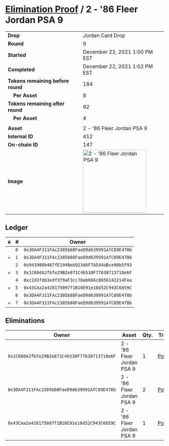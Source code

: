 # [Elimination Proof](./readme.md) / 2 - &#039;86 Fleer Jordan PSA 9

|||
|---|---|
| **Drop** | Jordan Card Drop |
| **Round** | 9 |
| **Started** | December 22, 2021 1:00 PM EST |
| **Completed** | December 22, 2021 1:02 PM EST |
| **Tokens remaining before round** | 184 |
| **&nbsp;&nbsp;&nbsp;&nbsp;Per Asset** | 8 |
| **Tokens remaining after round** | 92 |
| **&nbsp;&nbsp;&nbsp;&nbsp;Per Asset** | 4 |
| | |
| **Asset** | 2 - &#039;86 Fleer Jordan PSA 9 |
| **Internal ID** | 412 |
| **On-chain ID** | 147 |
| **Image** | <img src="https://tcdn.blokpax.com/95149d1f-6232-4f02-be20-81497a6b27c5/c94185ed79ce731be514cdafd7331b48837618c172391282a34d522056370229.png" height="200" alt="2 - &#039;86 Fleer Jordan PSA 9" /> |

## Ledger

| 💀 | # | Owner |
| --- | --- | --- |
|  | `0` | `0x3DA4F311FAc2305b88FaeD9d639991AfC89E478b` |
| 💀 | `1` | `0x3DA4F311FAc2305b88FaeD9d639991AfC89E478b` |
|  | `2` | `0x943980b467fE194Beb923dAF7A544aBce90b5f93` |
| 💀 | `3` | `0x1C60dA2fbfe29B2e871C4b530F77630713718e6F` |
|  | `4` | `0xc2d3fdb3edf3f9aF3cc70ab666c8656142214FAa` |
| 💀 | `5` | `0x43CAa2a428175097f1B10E91e10d52C943C6859C` |
|  | `6` | `0x3DA4F311FAc2305b88FaeD9d639991AfC89E478b` |
| 💀 | `7` | `0x3DA4F311FAc2305b88FaeD9d639991AfC89E478b` |


## Eliminations

| Owner | Asset | Qty. | Transaction |
| --- | --- | --- | --- |
| `0x1C60dA2fbfe29B2e871C4b530F77630713718e6F` | 2 - '86 Fleer Jordan PSA 9 | 1 | [Polygonscan](https://polygonscan.com/tx/0x50ce3693120cf96df9796d4aadee14e736699b870a268cd28de749f06dfd5176) |
| `0x3DA4F311FAc2305b88FaeD9d639991AfC89E478b` | 2 - '86 Fleer Jordan PSA 9 | 2 | [Polygonscan](https://polygonscan.com/tx/0x1f18142c5d2229f709f1e2c03446b21daf55f0f14ef0e5fe0dfe45b1af5110f3) |
| `0x43CAa2a428175097f1B10E91e10d52C943C6859C` | 2 - '86 Fleer Jordan PSA 9 | 1 | [Polygonscan](https://polygonscan.com/tx/0x42f861370dc702623ca7b79fc125a03b99cdc772fba1bb62a869e4933f26ab2c) |
